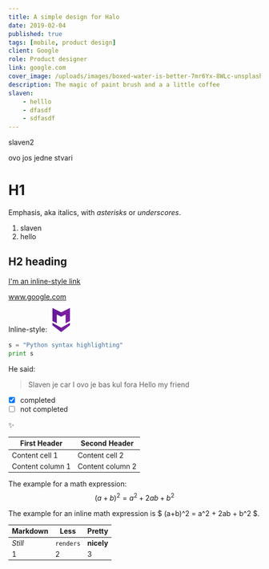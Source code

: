 ```yaml
---
title: A simple design for Halo
date: 2019-02-04
published: true
tags: [mobile, product design]
client: Google
role: Product designer
link: google.com
cover_image: /uploads/images/boxed-water-is-better-7mr6Yx-8WLc-unsplash.jpg
description: The magic of paint brush and a a little coffee
slaven:
    - helllo
    - dfasdf
    - sdfasdf
---
```


slaven2


ovo jos jedne stvari

# H1

Emphasis, aka italics, with *asterisks* or _underscores_.

1. slaven
2. hello

## H2 heading

[I'm an inline-style link](https://www.google.com)


www.google.com

Inline-style: 
![alt text](https://github.com/adam-p/markdown-here/raw/master/src/common/images/icon48.png "Logo Title Text 1")

``` python
s = "Python syntax highlighting"
print s
```

He said:

>Slaven je car
>I ovo je bas kul fora
>Hello my friend

- [x] completed
- [ ] not completed

:sparkles:

First Header | Second Header
------------ | -------------
Content cell 1 | Content cell 2
Content column 1 | Content column 2



The example for a math expression:
$$
(a+b)^2 = a^2 + 2ab + b^2
$$ 

The example for an inline math expression is $ (a+b)^2 = a^2 + 2ab + b^2 $. 

Markdown | Less | Pretty
--- | --- | ---
*Still* | `renders` | **nicely**
1 | 2 | 3